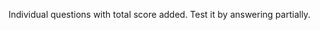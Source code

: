 Individual questions with total score added.
Test it by answering partially.

<question source="question1-reference1" />
<question source="labguidepage001E9lOqOXc" />
<question source="labguidepage0013aMxK1cK" />
